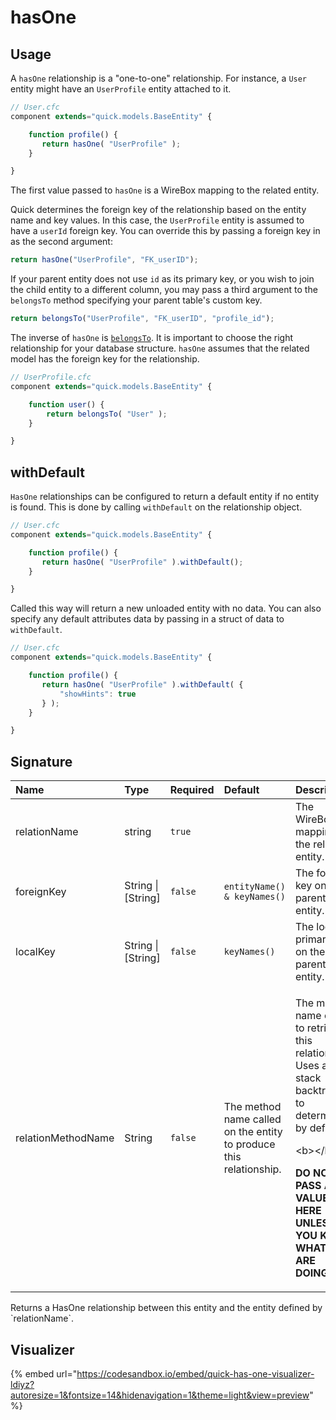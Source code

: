 # hasOne

## Usage

A `hasOne` relationship is a "one-to-one" relationship. For instance, a `User` entity might have an `UserProfile` entity attached to it.

```javascript
// User.cfc
component extends="quick.models.BaseEntity" {

    function profile() {
       return hasOne( "UserProfile" );
    }

}
```

The first value passed to `hasOne` is a WireBox mapping to the related entity.

Quick determines the foreign key of the relationship based on the entity name and key values. In this case, the `UserProfile` entity is assumed to have a `userId` foreign key. You can override this by passing a foreign key in as the second argument:

```javascript
return hasOne("UserProfile", "FK_userID");
```

If your parent entity does not use `id` as its primary key, or you wish to join the child entity to a different column, you may pass a third argument to the `belongsTo` method specifying your parent table's custom key.

```javascript
return belongsTo("UserProfile", "FK_userID", "profile_id");
```

The inverse of `hasOne` is [`belongsTo`](belongsto.md). It is important to choose the right relationship for your database structure. `hasOne` assumes that the related model has the foreign key for the relationship.

```javascript
// UserProfile.cfc
component extends="quick.models.BaseEntity" {

    function user() {
        return belongsTo( "User" );
    }

}
```

## withDefault

`HasOne` relationships can be configured to return a default entity if no entity is found.  This is done by calling `withDefault` on the relationship object.

```javascript
// User.cfc
component extends="quick.models.BaseEntity" {

    function profile() {
       return hasOne( "UserProfile" ).withDefault();
    }

}
```

Called this way will return a new unloaded entity with no data.  You can also specify any default attributes data by passing in a struct of data to `withDefault`.

```javascript
// User.cfc
component extends="quick.models.BaseEntity" {

    function profile() {
       return hasOne( "UserProfile" ).withDefault( {
           "showHints": true
       } );
    }

}
```

## Signature

<table>
  <thead>
    <tr>
      <th style="text-align:left">Name</th>
      <th style="text-align:left">Type</th>
      <th style="text-align:left">Required</th>
      <th style="text-align:left">Default</th>
      <th style="text-align:left">Description</th>
    </tr>
  </thead>
  <tbody>
    <tr>
      <td style="text-align:left">relationName</td>
      <td style="text-align:left">string</td>
      <td style="text-align:left"><code>true</code>
      </td>
      <td style="text-align:left"></td>
      <td style="text-align:left">The WireBox mapping for the related entity.</td>
    </tr>
    <tr>
      <td style="text-align:left">foreignKey</td>
      <td style="text-align:left">String | [String]</td>
      <td style="text-align:left"><code>false</code>
      </td>
      <td style="text-align:left"><code>entityName() &amp; keyNames()</code>
      </td>
      <td style="text-align:left">The foreign key on the parent entity.</td>
    </tr>
    <tr>
      <td style="text-align:left">localKey</td>
      <td style="text-align:left">String | [String]</td>
      <td style="text-align:left"><code>false</code>
      </td>
      <td style="text-align:left"><code>keyNames()</code>
      </td>
      <td style="text-align:left">The local primary key on the parent entity.</td>
    </tr>
    <tr>
      <td style="text-align:left">relationMethodName</td>
      <td style="text-align:left">String</td>
      <td style="text-align:left"><code>false</code>
      </td>
      <td style="text-align:left">The method name called on the entity to produce this relationship.</td>
      <td
      style="text-align:left">
        <p>The method name called to retrieve this relationship. Uses a stack backtrace
          to determine by default.</p>
        <p>&lt;b&gt;&lt;/b&gt;</p>
        <p><b>DO NOT PASS A VALUE HERE UNLESS YOU KNOW WHAT YOU ARE DOING.</b>
        </p>
        </td>
    </tr>
  </tbody>
</table>Returns a HasOne relationship between this entity and the entity defined by `relationName`.

## Visualizer

{% embed url="https://codesandbox.io/embed/quick-has-one-visualizer-ldiyz?autoresize=1&fontsize=14&hidenavigation=1&theme=light&view=preview" %}

